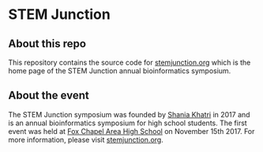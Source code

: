 # STEM Junction
## About this repo
This repository contains the source code for [stemjunction.org](www.stemjunction.org) which is the home page of the STEM Junction annual bioinformatics symposium.

## About the event
The STEM Junction symposium was founded by [Shania Khatri](http://shania.khatri.io) in 2017 and is an annual bioinformatics symposium for high school students. The first event was held at [Fox Chapel Area High School](http://www.fcasd.edu/high-school-home.html) on November 15th 2017. For more information, please visit [stemjunction.org](www.stemjunction.org).